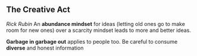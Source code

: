 ## The Creative Act
*Rick Rubin*
An **abundance mindset** for ideas (letting old ones go to make room for new ones) over a scarcity mindset leads to more and better ideas.

**Garbage in garbage out** applies to people too. Be careful to consume **diverse** and honest information